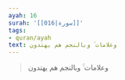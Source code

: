 ```yaml
---
ayah: 16
surah: '[[016|سورة]]'
tags:
- quran/ayah
text: وعلامات ۚ وبالنجم هم يهتدون
---
```

> وعلامات ۚ وبالنجم هم يهتدون
